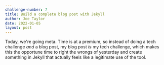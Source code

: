 ```yaml
---
challenge-number: 7
title: Build a complete blog post with Jekyll
author: Joe Taylor
date: 2022-01-05
layout: post
---
```


Today, we're going meta. Time is at a premium, so instead of doing a tech
challenge *and* a blog post, my blog post *is* my tech challenge, which makes
this the opportune time to right the wrongs of yesterday and create something in
Jekyll that actually feels like a legitimate use of the tool.
